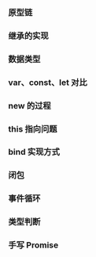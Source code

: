 ### 原型链

### 继承的实现

### 数据类型

### var、const、let 对比

### new 的过程

### this 指向问题

### bind 实现方式

### 闭包

### 事件循环

### 类型判断

### 手写 Promise
